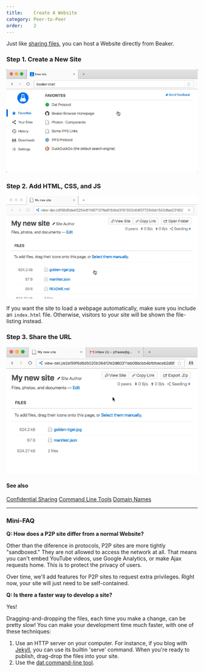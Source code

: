 ```yaml
---
title:    Create A Website
category: Peer-to-Peer
order:    2
---
```


Just like [sharing files](/docs/p2p/share-files.html), you can host a Website directly from Beaker.

### Step 1. Create a New Site

<img class="doc-gif" title="Creating a new site" src="/img/docs/create-new-site.gif">

### Step 2. Add HTML, CSS, and JS

<img class="doc-gif" title="Add webpages" src="/img/docs/add-webpages.gif">

If you want the site to load a webpage automatically, make sure you include an `index.html` file.
Otherwise, visitors to your site will be shown the file-listing instead.

### Step 3. Share the URL

<img class="doc-gif" title="Export zip" src="/img/docs/share-url.gif">

#### See also

<a class="btn btn-block" href="/docs/p2p/confidential-sharing.html"><i class="fa fa-shield" aria-hidden="true"></i> Confidential Sharing</a>
<a class="btn btn-block" href="/docs/devtools/cli.html"><i class="fa fa-terminal" aria-hidden="true"></i> Command Line Tools</a>
<a class="btn btn-block" href="/docs/devtools/dns.html"><i class="fa fa-globe" aria-hidden="true"></i> Domain Names</a>

---

### Mini-FAQ

**Q: How does a P2P site differ from a normal Website?**

Other than the diference in protocols, P2P sites are more tightly "sandboxed."
They are not allowed to access the network at all.
That means you can't embed YouTube videos, use Google Analytics, or make Ajax requests home.
This is to protect the privacy of users.

Over time, we'll add features for P2P sites to request extra privileges.
Right now, your site will just need to be self-contained.

**Q: Is there a faster way to develop a site?**

Yes!

Dragging-and-dropping the files, each time you make a change, can be pretty slow!
You can make your development time much faster, with one of these techniques:

 1. Use an HTTP server on your computer. For instance, if you blog with [Jekyll](https://jekyllrb.com/), you can use its builtin 'serve' command. When you're ready to publish, drag-drop the files into your site.
 2. Use the [dat command-line tool](/docs/devtools/cli.html).
